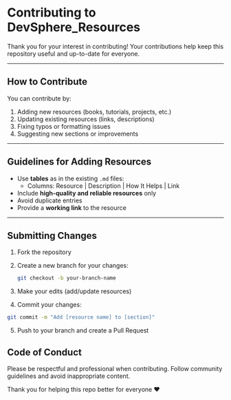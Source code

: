 # Contributing to DevSphere_Resources

Thank you for your interest in contributing! Your contributions help keep this repository useful and up-to-date for everyone.

---

## How to Contribute

You can contribute by:

1. Adding new resources (books, tutorials, projects, etc.)  
2. Updating existing resources (links, descriptions)  
3. Fixing typos or formatting issues  
4. Suggesting new sections or improvements  

---

## Guidelines for Adding Resources

- Use **tables** as in the existing `.md` files:  
  - Columns: Resource | Description | How It Helps | Link  
- Include **high-quality and reliable resources** only  
- Avoid duplicate entries  
- Provide a **working link** to the resource  

---

## Submitting Changes

1. Fork the repository  
2. Create a new branch for your changes:  
   ```bash
   git checkout -b your-branch-name
3. Make your edits (add/update resources)

4. Commit your changes:

```bash
git commit -m "Add [resource name] to [section]"

```

5. Push to your branch and create a Pull Request


## Code of Conduct

Please be respectful and professional when contributing. Follow community guidelines and avoid inappropriate content.

Thank you for helping this repo better for everyone ❤️
